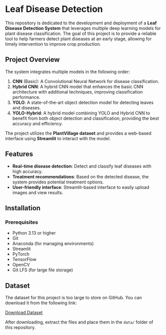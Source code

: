 # Leaf Disease Detection

This repository is dedicated to the development and deployment of a **Leaf Disease Detection System** that leverages multiple deep learning models for plant disease classification. The goal of this project is to provide a reliable tool to help farmers detect plant diseases at an early stage, allowing for timely intervention to improve crop production.

## Project Overview

The system integrates multiple models in the following order:

1. **CNN** (Basic): A Convolutional Neural Network for disease classification.
2. **Hybrid CNN**: A hybrid CNN model that enhances the basic CNN architecture with additional techniques, improving classification performance.
3. **YOLO**: A state-of-the-art object detection model for detecting leaves and diseases.
4. **YOLO-Hybrid**: A hybrid model combining YOLO and Hybrid CNN to benefit from both object detection and classification, providing the best accuracy and efficiency.

The project utilizes the **PlantVillage dataset** and provides a web-based interface using **Streamlit** to interact with the model.

## Features

- **Real-time disease detection**: Detect and classify leaf diseases with high accuracy.
- **Treatment recommendations**: Based on the detected disease, the system provides potential treatment options.
- **User-friendly interface**: Streamlit-based interface to easily upload images and view results.

## Installation

### Prerequisites

- Python 3.13 or higher
- Git
- Anaconda (for managing environments)
- Streamlit
- PyTorch
- TensorFlow
- OpenCV
- Git LFS (for large file storage)



## Dataset

The dataset for this project is too large to store on GitHub. You can download it from the following link:

[Download Dataset](https://drive.google.com/file/d/19t3J1-8xB7nSHRaRhhjmjzGOl-EF8Vss/view?usp=drive_link)

After downloading, extract the files and place them in the `data/` folder of this repository.


